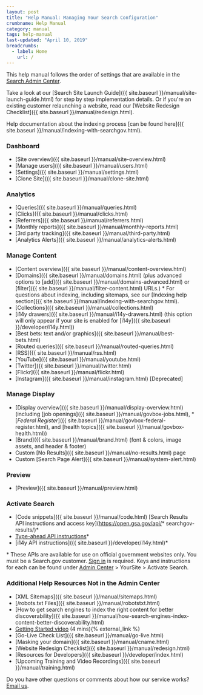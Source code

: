 ```yaml
---
layout: post
title: "Help Manual: Managing Your Search Configuration"
crumbname: Help Manual
category: manual
tags: help-manual
last-updated: "April 10, 2019"
breadcrumbs:
  - label: Home
    url: /
---
```


This help manual follows the order of settings that are available in the [Search Admin Center](https://search.usa.gov/sites).

Take a look at our [Search Site Launch Guide]({{ site.baseurl }}/manual/site-launch-guide.html) for step by step implementation details. Or if you're an existing customer relaunching a website, read our [Website Redesign Checklist]({{ site.baseurl }}/manual/redesign.html).

Help documentation about the indexing process [can be found here]({{ site.baseurl }}/manual/indexing-with-searchgov.html).


### <i class="icon-dashboard"></i> Dashboard

* [Site overview]({{ site.baseurl }}/manual/site-overview.html)
* [Manage users]({{ site.baseurl }}/manual/users.html)
* [Settings]({{ site.baseurl }}/manual/settings.html)
* [Clone Site]({{ site.baseurl }}/manual/clone-site.html)

### <i class="icon-bar-chart"></i> Analytics

* [Queries]({{ site.baseurl }}/manual/queries.html)
* [Clicks]({{ site.baseurl }}/manual/clicks.html)
* [Referrers]({{ site.baseurl }}/manual/referrers.html)
* [Monthly reports]({{ site.baseurl }}/manual/monthly-reports.html)
* [3rd party tracking]({{ site.baseurl }}/manual/third-party.html)
* [Analytics Alerts]({{ site.baseurl }}/manual/analytics-alerts.html)

### <i class="icon-file"></i> Manage Content

* [Content overview]({{ site.baseurl }}/manual/content-overview.html)
* [Domains]({{ site.baseurl }}/manual/domains.html) (plus advanced options to [add]({{ site.baseurl }}/manual/domains-advanced.html) or [filter]({{ site.baseurl }}/manual/filter-content.html) URLs.)
  \* For questions about indexing, including sitemaps, see our [Indexing help section]({{ site.baseurl }}/manual/indexing-with-searchgov.html).<br>
* [Collections]({{ site.baseurl }}/manual/collections.html)
* [i14y drawers]({{ site.baseurl }}/manual/i14y-drawers.html) (this option will only appear if your site is enabled for [i14y]({{ site.baseurl }}/developer/i14y.html))
* [Best bets: text and/or graphics]({{ site.baseurl }}/manual/best-bets.html)
* [Routed queries]({{ site.baseurl }}/manual/routed-queries.html)
* [RSS]({{ site.baseurl }}/manual/rss.html)
* [YouTube]({{ site.baseurl }}/manual/youtube.html)
* [Twitter]({{ site.baseurl }}/manual/twitter.html)
* [Flickr]({{ site.baseurl }}/manual/flickr.html)
* [Instagram]({{ site.baseurl }}/manual/instagram.html) [Deprecated]

### <i class="icon-desktop"></i> Manage Display

* [Display overview]({{ site.baseurl }}/manual/display-overview.html) (including [job openings]({{ site.baseurl }}/manual/govbox-jobs.html), * [*Federal Register*]({{ site.baseurl }}/manual/govbox-federal-register.html), and [health topics]({{ site.baseurl }}/manual/govbox-health.html))
* [Brand]({{ site.baseurl }}/manual/brand.html) (font & colors, image assets, and header & footer)
* Custom [No Results]({{ site.baseurl }}/manual/no-results.html) page
* Custom [Search Page Alert]({{ site.baseurl }}/manual/system-alert.html)

### <i class="icon-eye-open"></i> Preview

* [Preview]({{ site.baseurl }}/manual/preview.html)

### <i class="icon-code"></i> Activate Search

* [Code snippets]({{ site.baseurl }}/manual/code.html)
[Search Results API instructions and access key](https://open.gsa.gov/api/* searchgov-results/)\*
* [Type-ahead API instructions](https://open.gsa.gov/api/searchgov-suggestions/)\*
* [i14y API instructions]({{ site.baseurl }}/developer/i14y.html)\*

\* These APIs are available for use on official government websites only. You must be a Search.gov customer. [Sign in](https://search.usa.gov/sites) is required. Keys and instructions for each can be found under [Admin Center](https://search.usa.gov/sites) > YourSite > Activate Search.

### Additional Help Resources Not in the Admin Center

* [XML Sitemaps]({{ site.baseurl }}/manual/sitemaps.html)
* [/robots.txt Files]({{ site.baseurl }}/manual/robotstxt.html)
* [How to get search engines to index the right content for better discoverability]({{ site.baseurl }}/manual/how-search-engines-index-content-better-discoverability.html)
* [Getting Started video](https://www.youtube.com/watch?v=TnlpuudK_WY) (4 mins){% external_link %}
* [Go-Live Check List]({{ site.baseurl }}/manual/go-live.html)
* [Masking your domain]({{ site.baseurl }}/manual/cname.html)
* [Website Redesign Checklist]({{ site.baseurl }}/manual/redesign.html)
* [Resources for Developers]({{ site.baseurl }}/developer/index.html)
* [Upcoming Training and Video Recordings]({{ site.baseurl }}/manual/training.html)

Do you have other questions or comments about how our service works? [Email us](mailto:search@support.digitalgov.gov).
